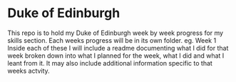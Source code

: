 # Duke of Edinburgh

This repo is to hold my Duke of Edinburgh week by week progress for my skills section.
Each weeks progress will be in its own folder.
eg. Week 1
Inside each of these I will include a readme documenting what I did for that week broken down into what I planned for the week, what I did and what I leant from it.
It may also include additional information specific to that weeks actvity.
